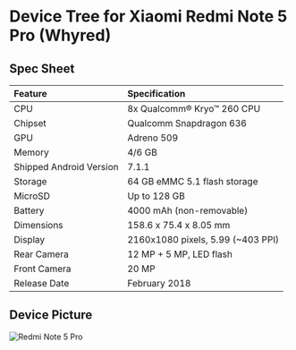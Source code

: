 # Device Tree for Xiaomi Redmi Note 5 Pro (Whyred)

## Spec Sheet

| Feature                 | Specification                     |
| :---------------------- | :-------------------------------- |
| CPU                     | 8x Qualcomm® Kryo™ 260 CPU        |
| Chipset                 | Qualcomm Snapdragon 636   	      |
| GPU                     | Adreno 509                        |
| Memory                  | 4/6 GB                            |
| Shipped Android Version | 7.1.1                             |
| Storage                 | 64 GB eMMC 5.1 flash storage      |
| MicroSD                 | Up to 128 GB                      |
| Battery                 | 4000 mAh (non-removable)          |
| Dimensions              | 158.6 x 75.4 x 8.05 mm            |
| Display                 | 2160x1080 pixels, 5.99 (~403 PPI) |
| Rear Camera             | 12 MP + 5 MP, LED flash           |
| Front Camera            | 20 MP                             |
| Release Date            | February 2018                     |

## Device Picture

![Redmi Note 5 Pro](http://i01.appmifile.com/webfile/globalimg/2018/02141/phone-black.jpg "Redmi Note 5 Pro")

